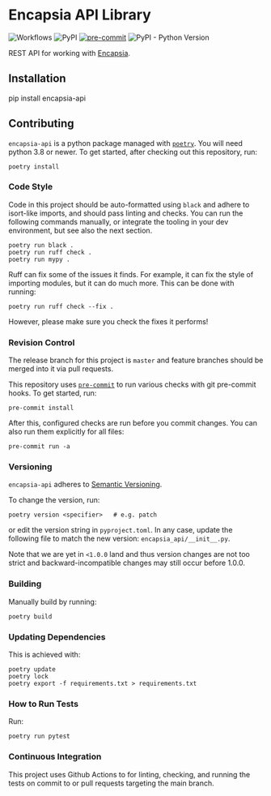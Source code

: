 # Encapsia API Library

![Workflows](https://github.com/encapsia/encapsia-api/actions/workflows/main.yml/badge.svg)
![PyPI](https://img.shields.io/pypi/v/encapsia-api?style=flat)
[![pre-commit](https://img.shields.io/badge/pre--commit-enabled-brightgreen?logo=pre-commit)](https://github.com/pre-commit/pre-commit)
![PyPI - Python Version](https://img.shields.io/pypi/pyversions/encapsia-api)


REST API for working with [Encapsia](https://www.encapsia.com).

## Installation

   pip install encapsia-api
   

## Contributing

`encapsia-api` is a python package managed with [`poetry`](https://python-poetry.org/).
You will need python 3.8 or newer. To get started, after checking out this repository,
run:

    poetry install
    

### Code Style

Code in this project should be auto-formatted using `black` and adhere to isort-like
imports, and should pass linting and checks. You can run the following commands
manually, or integrate the tooling in your dev environment, but see also the next
section.

    poetry run black .
    poetry run ruff check .
    poetry run mypy .

Ruff can fix some of the issues it finds. For example, it can fix the style of importing
modules, but it can do much more. This can be done with running:

    poetry run ruff check --fix .
    
However, please make sure you check the fixes it performs!


### Revision Control

The release branch for this project is `master` and feature branches should be merged
into it via pull requests.

This repository uses [`pre-commit`](https://pre-commit.com/) to run various checks with
git pre-commit hooks. To get started, run:

    pre-commit install
   
After this, configured checks are run before you commit changes. You can also run them
explicitly for all files:

    pre-commit run -a


### Versioning

`encapsia-api` adheres to [Semantic Versioning](https://semver.org/spec/v2.0.0.html).

To change the version, run:

    poetry version <specifier>   # e.g. patch

or edit the version string in `pyproject.toml`. In any case, update the following file
to match the new version: `encapsia_api/__init__.py`.

Note that we are yet in `<1.0.0` land and thus version changes are not too strict and
backward-incompatible changes may still occur before 1.0.0.


### Building

Manually build by running:

    poetry build
    
    
### Updating Dependencies

This is achieved with:

    poetry update
    poetry lock
    poetry export -f requirements.txt > requirements.txt

### How to Run Tests

Run:

    poetry run pytest


### Continuous Integration

This project uses Github Actions to for linting, checking, and running the tests on
commit to or pull requests targeting the main branch.
